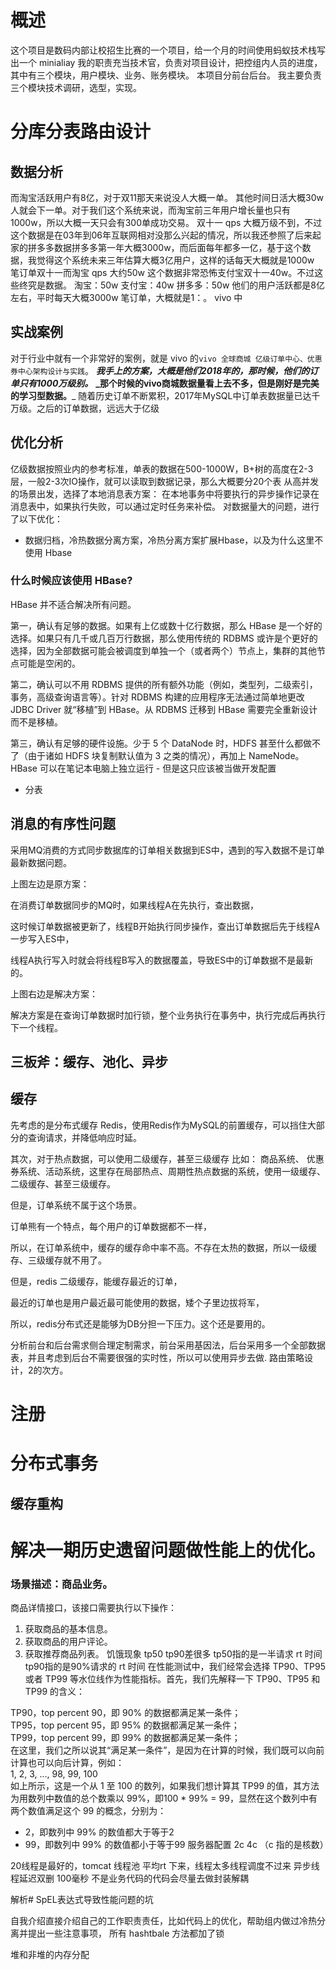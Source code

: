 # 概述
这个项目是数码内部让校招生比赛的一个项目，给一个月的时间使用蚂蚁技术栈写出一个 minialiay
我的职责充当技术官，负责对项目设计，把控组内人员的进度，其中有三个模块，用户模块、业务、账务模块。
本项目分前台后台。
我主要负责三个模块技术调研，选型，实现。
# 分库分表路由设计
## 数据分析
而淘宝活跃用户有8亿，对于双11那天来说没人大概一单。
其他时间日活大概30w 人就会下一单。对于我们这个系统来说，而淘宝前三年用户增长量也只有1000w，所以大概一天只会有300单成功交易。
双十一 qps 大概万级不到，不过这个数据是在03年到06年互联网相对没那么兴起的情况，所以我还参照了后来起家的拼多多数据拼多多第一年大概3000w，而后面每年都多一亿，基于这个数据，我觉得这个系统未来三年估算大概3亿用户，这样的话每天大概就是1000w 笔订单双十一而淘宝 qps 大约50w 这个数据非常恐怖支付宝双十一40w。不过这些终究是数据。
淘宝：50w
支付宝：40w
拼多多：50w
他们的用户活跃都是8亿左右，平时每天大概3000w 笔订单，大概就是1：。
vivo 中
## 实战案例
对于行业中就有一个非常好的案例，就是 vivo 的`vivo 全球商城 亿级订单中心、优惠券中心架构设计与实践`。
**_我手上的方案，大概是他们2018年的，那时候，他们的订单只有1000万级别。_**
**_那个时候的vivo商城数据量看上去不多，但是刚好是完美的学习型数据。**_
随着历史订单不断累积，2017年MySQL中订单表数据量已达千万级。之后的订单数据，远远大于亿级
## 优化分析
亿级数据按照业内的参考标准，单表的数据在500-1000W，B+树的高度在2-3层，一般2-3次IO操作，就可以读取到数据记录，那么大概要分20个表
从高并发的场景出发，选择了本地消息表方案：
在本地事务中将要执行的异步操作记录在消息表中，如果执行失败，可以通过定时任务来补偿。
对数据量大的问题，进行了以下优化：
- 数据归档，冷热数据分离方案，冷热分离方案扩展Hbase，以及为什么这里不使用 Hbase
### 什么时候应该使用 HBase?

HBase 并不适合解决所有问题。

第一，确认有足够的数据。如果有上亿或数十亿行数据，那么 HBase 是一个好的选择。如果只有几千或几百万行数据，那么使用传统的 RDBMS 或许是个更好的选择，因为全部数据可能会被调度到单独一个（或者两个）节点上，集群的其他节点可能是空闲的。

第二，确认可以不用 RDBMS 提供的所有额外功能（例如，类型列，二级索引，事务，高级查询语言等）。针对 RDBMS 构建的应用程序无法通过简单地更改 JDBC Driver 就“移植”到 HBase。从 RDBMS 迁移到 HBase 需要完全重新设计而不是移植。

第三，确认有足够的硬件设施。少于 5 个 DataNode 时，HDFS 甚至什么都做不了（由于诸如 HDFS 块复制默认值为 3 之类的情况），再加上 NameNode。
HBase 可以在笔记本电脑上独立运行 - 但是这只应该被当做开发配置
- 分表 
## 消息的有序性问题
采用MQ消费的方式同步数据库的订单相关数据到ES中，遇到的写入数据不是订单最新数据问题。



上图左边是原方案：

在消费订单数据同步的MQ时，如果线程A在先执行，查出数据，

这时候订单数据被更新了，线程B开始执行同步操作，查出订单数据后先于线程A一步写入ES中，

线程A执行写入时就会将线程B写入的数据覆盖，导致ES中的订单数据不是最新的。

上图右边是解决方案：

解决方案是在查询订单数据时加行锁，整个业务执行在事务中，执行完成后再执行下一个线程。
## 三板斧：缓存、池化、异步
## 缓存
先考虑的是分布式缓存 Redis，使用Redis作为MySQL的前置缓存，可以挡住大部分的查询请求，并降低响应时延。

其次，对于热点数据，可以使用二级缓存，甚至三级缓存
比如： 商品系统、 优惠券系统、活动系统，这里存在局部热点、周期性热点数据的系统，使用一级缓存、二级缓存、甚至三级缓存。

但是，订单系统不属于这个场景。

订单熊有一个特点，每个用户的订单数据都不一样，

所以，在订单系统中，缓存的缓存命中率不高。不存在太热的数据，所以一级缓存、三级缓存就不用了。

但是，redis 二级缓存，能缓存最近的订单，

最近的订单也是用户最近最可能使用的数据，矮个子里边拔将军，

所以，redis分布式还是能够为DB分担一下压力。这个还是要用的。

分析前台和后台需求侧合理定制需求，前台采用基因法，后台采用多一个全部数据表，并且考虑到后台不需要很强的实时性，所以可以使用异步去做.
路由策略设计，2的次方。
# 注册

# 分布式事务


## 缓存重构
# 解决一期历史遗留问题做性能上的优化。
### 场景描述：商品业务。
商品详情接口，该接口需要执行以下操作：

1. 获取商品的基本信息。
2. 获取商品的用户评论。
3. 获取推荐商品列表。
饥饿现象 tp50 tp90差很多 tp50指的是一半请求 rt 时间 tp90指的是90%请求的 rt 时间
在性能测试中，我们经常会选择 TP90、TP95 或者 TP99 等水位线作为性能指标。首先，我们先解释一下 TP90、TP95 和 TP99 的含义：

TP90，top percent 90，即 90% 的数据都满足某一条件；  
TP95，top percent 95，即 95% 的数据都满足某一条件；  
TP99，top percent 99，即 99% 的数据都满足某一条件；  
在这里，我们之所以说其“满足某一条件”，是因为在计算的时候，我们既可以向前计算也可以向后计算，例如：  
1, 2, 3, …, 98, 99, 100  
如上所示，这是一个从 1 至 100 的数列，如果我们想计算其 TP99 的值，其方法为用数列中数值的总个数乘以 99%，即100 * 99% = 99，显然在这个数列中有两个数值满足这个 99 的概念，分别为：

- 2，即数列中 99% 的数值都大于等于2
- 99，即数列中 99% 的数值都小于等于99
服务器配置 2c 4c （c 指的是核数）

20线程是最好的，tomcat 线程池   平均rt 下来，线程太多线程调度不过来
异步线程延迟双删 100毫秒
不是业务代码的代码会尽量去做封装解耦

解析# SpEL表达式导致性能问题的坑

自我介绍直接介绍自己的工作职责责任，比如代码上的优化，帮助组内做过冷热分离并提出一些注意事项，
所有 hashtbale 方法都加了锁



堆和非堆的内存分配